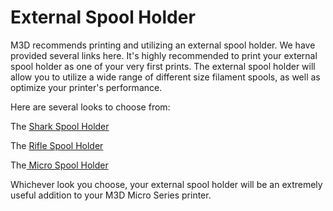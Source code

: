 # External Spool Holder

M3D recommends printing and utilizing an external spool holder. We have provided several links here. It's highly recommended to print your external spool holder as one of your very first prints. The external spool holder will allow you to utilize a wide range of different size filament spools, as well as optimize your printer's performance.  

Here are several looks to choose from:

The [Shark Spool Holder](https://support.printm3d.com/231577-Micro-External-Spool-Shark-Spool-Holder) 

The [Rifle Spool Holder ](https://support.printm3d.com/638816-Micro-External-Rifle-Spool-Holder)

The[ Micro Spool Holder ](https://support.printm3d.com/388355-Micro-External-Spool-Holder)

Whichever look you choose, your external spool holder will be an extremely useful addition to your M3D Micro Series printer.  

